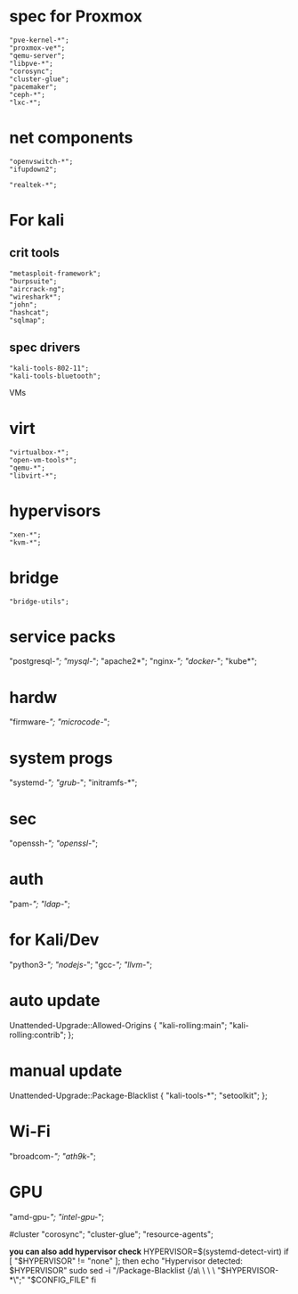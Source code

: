  
# spec for Proxmox
    "pve-kernel-*";
    "proxmox-ve*";
    "qemu-server";
    "libpve-*";
    "corosync";
    "cluster-glue";
    "pacemaker";
    "ceph-*";
    "lxc-*";

    
# net components
    "openvswitch-*";
    "ifupdown2";
   
    "realtek-*";
    

# **For kali**
## crit tools
    "metasploit-framework";
    "burpsuite";
    "aircrack-ng";
    "wireshark*";
    "john";
    "hashcat";
    "sqlmap";
## spec drivers
    "kali-tools-802-11";
    "kali-tools-bluetooth";

VMs
# virt
    "virtualbox-*";
    "open-vm-tools*";
    "qemu-*";
    "libvirt-*";
# hypervisors
    "xen-*";
    "kvm-*";
# bridge
    "bridge-utils";


# service packs
"postgresql-*";
"mysql-*";
"apache2*";
"nginx-*";
"docker-*";
"kube*";

# hardw
"firmware-*";
"microcode-*";

# system progs
"systemd-*";
"grub-*";
"initramfs-*";

# sec
"openssh-*";
"openssl-*";

# auth
"pam-*";
"ldap-*";

# for Kali/Dev
"python3-*";
"nodejs-*";
"gcc-*";
"llvm-*";
# auto update
Unattended-Upgrade::Allowed-Origins {
    "kali-rolling:main";
    "kali-rolling:contrib";
};

# manual update
Unattended-Upgrade::Package-Blacklist {
    "kali-tools-*";
    "setoolkit";
};

#  Wi-Fi
"broadcom-*";
"ath9k-*";

# GPU
"amd-gpu-*";
"intel-gpu-*";

#cluster
    "corosync";
    "cluster-glue";
    "resource-agents";



**you can also add hypervisor check**
HYPERVISOR=$(systemd-detect-virt)
if [ "$HYPERVISOR" != "none" ]; then
    echo "Hypervisor detected: $HYPERVISOR"
    sudo sed -i "/Package-Blacklist {/a\ \ \ \ \"$HYPERVISOR-*\";" "$CONFIG_FILE"
fi
